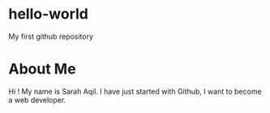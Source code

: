 # hello-world
My first github repository

# About Me
Hi ! My name is Sarah Aqil. I have just started with Github, I want to become a web developer.
